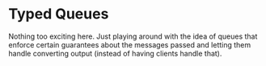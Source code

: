 # Typed Queues

Nothing too exciting here. Just playing around with the idea of queues that enforce
certain guarantees about the messages passed and letting them handle converting output
(instead of having clients handle that).
